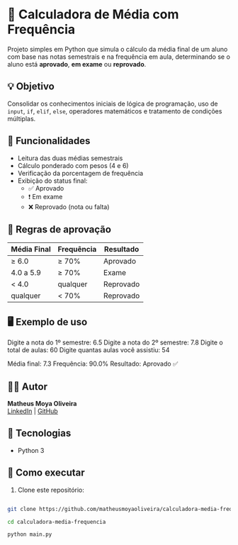 # 📘 Calculadora de Média com Frequência

Projeto simples em Python que simula o cálculo da média final de um aluno com base nas notas semestrais e na frequência em aula, determinando se o aluno está **aprovado**, **em exame** ou **reprovado**.

## 💡 Objetivo
Consolidar os conhecimentos iniciais de lógica de programação, uso de `input`, `if`, `elif`, `else`, operadores matemáticos e tratamento de condições múltiplas.

## 🔧 Funcionalidades

- Leitura das duas médias semestrais
- Cálculo ponderado com pesos (4 e 6)
- Verificação da porcentagem de frequência
- Exibição do status final:
  - ✅ Aprovado
  - ❗ Em exame
  - ❌ Reprovado (nota ou falta)

## 🧠 Regras de aprovação

| Média Final | Frequência | Resultado   |
|-------------|------------|-------------|
| ≥ 6.0       | ≥ 70%      | Aprovado    |
| 4.0 a 5.9   | ≥ 70%      | Exame       |
| < 4.0       | qualquer   | Reprovado   |
| qualquer    | < 70%      | Reprovado   |

## 🖥️ Exemplo de uso

Digite a nota do 1º semestre: 6.5 Digite a nota do 2º semestre: 7.8 Digite o total de aulas: 60 Digite quantas aulas você assistiu: 54

Média final: 7.3 Frequência: 90.0% Resultado: Aprovado ✅

## 🧑‍💻 Autor

**Matheus Moya Oliveira**  
[LinkedIn](https://www.linkedin.com/in/matheusmoyaoliveira/) | [GitHub](https://github.com/matheusmoyaoliveira)

## 🚀 Tecnologias

- Python 3

## 📁 Como executar

1. Clone este repositório:
```bash

git clone https://github.com/matheusmoyaoliveira/calculadora-media-frequencia.git

cd calculadora-media-frequencia

python main.py

